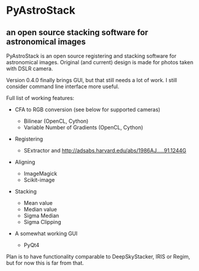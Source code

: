 # PyAstroStack
## an open source stacking software for astronomical images

PyAstroStack is an open source registering and stacking software for
astronomical images. Original (and current) design is made for photos taken
with DSLR camera.

Version 0.4.0 finally brings GUI, but that still needs a lot of work. I still
consider command line interface more useful.

Full list of working features:

- CFA to RGB conversion (see below for supported cameras)
    - Bilinear (OpenCL, Cython)
    - Variable Number of Gradients (OpenCL, Cython)

- Registering
    - SExtractor and http://adsabs.harvard.edu/abs/1986AJ.....91.1244G

- Aligning
    - ImageMagick
    - Scikit-image

- Stacking
    - Mean value
    - Median value
    - Sigma Median
    - Sigma Clipping

- A somewhat working GUI
    - PyQt4

Plan is to have functionality comparable to DeepSkyStacker, IRIS or Regim, but
for now this is far from that.